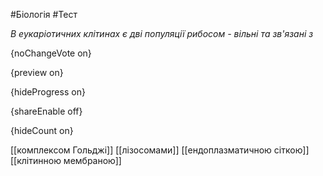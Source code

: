 #Біологія #Тест

*В еукаріотичних клітинах є дві популяції рибосом - вільні та зв'язані з*

{noChangeVote on}

{preview on}

{hideProgress on}

{shareEnable off}

{hideCount on}

[[комплексом Гольджі]]
[[лізосомами]]
[[ендоплазматичною сіткою]]
[[клітинною мембраною]]
